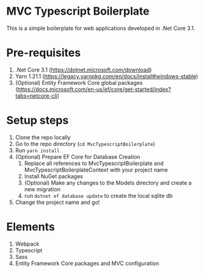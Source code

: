 # MVC Typescript Boilerplate

This is a simple boilerplate for web applications developed in .Net Core 3.1.

# Pre-requisites
1. .Net Core 3.1 (https://dotnet.microsoft.com/download)
2. Yarn 1.21.1 (https://legacy.yarnpkg.com/en/docs/install#windows-stable)
3. (Optional) Entity Framework Core global packages (https://docs.microsoft.com/en-us/ef/core/get-started/index?tabs=netcore-cli)

# Setup steps
1. Clone the repo locally
2. Go to the repo directory (`cd MvcTypescriptBoilerplate`)
3. Run `yarn install`
4. (Optional) Prepare EF Core for Database Creation
    1. Replace all references to MvcTypescriptBoilerplate and MvcTypescriptBoilerplateContext with your project name
    2. Install NuGet packages
    3. (Optional) Make any changes to the Models directory and create a new migration
    4. run `dotnet ef database update` to create the local sqlite db
5. Change the project name and go!

# Elements
1. Webpack
2. Typescript
3. Sass
4. Entity Framework Core packages and MVC configuration
